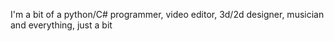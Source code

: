I'm a bit of a python/C# programmer, video editor, 3d/2d designer, musician and everything, just a bit

<!---
maksiksking/maksiksking is a ✨ special ✨ repository because its `README.md` (this file) appears on your GitHub profile.
You can click the Preview link to take a look at your changes.
--->

